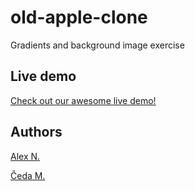 # old-apple-clone
Gradients and background image exercise

## Live demo

<a href ="https://rawcdn.githack.com/Chedak/old-apple-clone/2f2a0d1d36e9af87838dfdc71082f7b534e97c23/index.html" target ="_blank"> Check out our awesome live demo!</a> 

## Authors
[Alex N.](https://github.com/nikitin2009)

[Čeda M.](https://github.com/Chedak)
